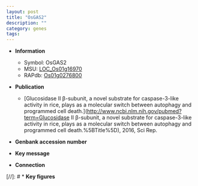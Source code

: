 ```yaml
---
layout: post
title: "OsGAS2"
description: ""
category: genes
tags: 
---
```


* **Information**  
    + Symbol: OsGAS2  
    + MSU: [LOC_Os01g16970](http://rice.uga.edu/cgi-bin/ORF_infopage.cgi?orf=LOC_Os01g16970)  
    + RAPdb: [Os01g0276800](https://rapdb.dna.affrc.go.jp/locus/?name=Os01g0276800)  

* **Publication**  
    + [Glucosidase II β-subunit, a novel substrate for caspase-3-like activity in rice, plays as a molecular switch between autophagy and programmed cell death.](http://www.ncbi.nlm.nih.gov/pubmed?term=Glucosidase II β-subunit, a novel substrate for caspase-3-like activity in rice, plays as a molecular switch between autophagy and programmed cell death.%5BTitle%5D), 2016, Sci Rep.

* **Genbank accession number**  

* **Key message**  

* **Connection**  

[//]: # * **Key figures**  


